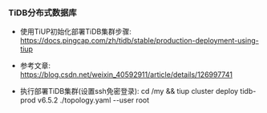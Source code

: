 ### TiDB分布式数据库

- 使用TiUP初始化部署TiDB集群步骤: https://docs.pingcap.com/zh/tidb/stable/production-deployment-using-tiup

- 参考文章: https://blog.csdn.net/weixin_40592911/article/details/126997741

- 执行部署TiDB集群(设置ssh免密登录): cd /my && tiup cluster deploy tidb-prod v6.5.2 ./topology.yaml --user root 